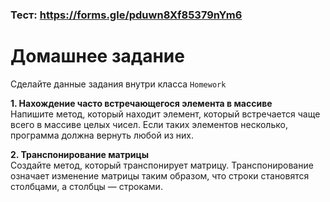 ### Тест: https://forms.gle/pduwn8Xf85379nYm6

# Домашнее задание

Сделайте данные задания внутри класса `Homework`

**1. Нахождение часто встречающегося элемента в массиве**  
Напишите метод, который находит элемент, который встречается чаще всего в массиве целых чисел. Если таких элементов несколько, программа должна вернуть любой из них.

**2. Транспонирование матрицы**  
Создайте метод, который транспонирует матрицу. Транспонирование означает изменение матрицы таким образом, что строки становятся столбцами, а столбцы — строками.
